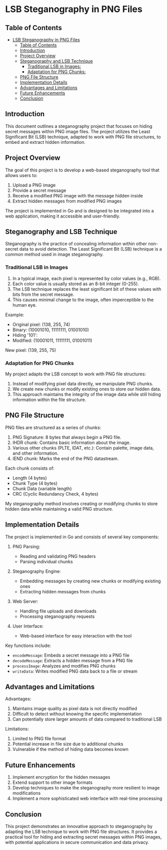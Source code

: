 # LSB Steganography in PNG Files

## Table of Contents
- [LSB Steganography in PNG Files](#lsb-steganography-in-png-files)
  - [Table of Contents](#table-of-contents)
  - [Introduction](#introduction)
  - [Project Overview](#project-overview)
  - [Steganography and LSB Technique](#steganography-and-lsb-technique)
    - [Traditional LSB in Images:](#traditional-lsb-in-images)
    - [Adaptation for PNG Chunks:](#adaptation-for-png-chunks)
  - [PNG File Structure](#png-file-structure)
  - [Implementation Details](#implementation-details)
  - [Advantages and Limitations](#advantages-and-limitations)
  - [Future Enhancements](#future-enhancements)
  - [Conclusion](#conclusion)

## Introduction

This document outlines a steganography project that focuses on hiding secret messages within PNG image files. The project utilizes the Least Significant Bit (LSB) technique, adapted to work with PNG file structures, to embed and extract hidden information.

## Project Overview

The goal of this project is to develop a web-based steganography tool that allows users to:
1. Upload a PNG image
2. Provide a secret message
3. Receive a modified PNG image with the message hidden inside
4. Extract hidden messages from modified PNG images

The project is implemented in Go and is designed to be integrated into a web application, making it accessible and user-friendly.

## Steganography and LSB Technique

Steganography is the practice of concealing information within other non-secret data to avoid detection. The Least Significant Bit (LSB) technique is a common method used in image steganography.

### Traditional LSB in Images

1. In a typical image, each pixel is represented by color values (e.g., RGB).
2. Each color value is usually stored as an 8-bit integer (0-255).
3. The LSB technique replaces the least significant bit of these values with bits from the secret message.
4. This causes minimal change to the image, often imperceptible to the human eye.

Example:
- Original pixel: (138, 255, 74)
- Binary: (10001010, 11111111, 01001010)
- Hiding '101':
- Modified: (10001011, 11111111, 01001011)

New pixel: (139, 255, 75)

### Adaptation for PNG Chunks

My project adapts the LSB concept to work with PNG file structures:

1. Instead of modifying pixel data directly, we manipulate PNG chunks.
2. We create new chunks or modify existing ones to store our hidden data.
3. This approach maintains the integrity of the image data while still hiding information within the file structure.

## PNG File Structure

PNG files are structured as a series of chunks:

1. PNG Signature: 8 bytes that always begin a PNG file.
2. IHDR chunk: Contains basic information about the image.
3. Various other chunks (PLTE, IDAT, etc.): Contain palette, image data, and other information.
4. IEND chunk: Marks the end of the PNG datastream.

Each chunk consists of:
- Length (4 bytes)
- Chunk Type (4 bytes)
- Chunk Data (variable length)
- CRC (Cyclic Redundancy Check, 4 bytes)

My steganography method involves creating or modifying chunks to store hidden data while maintaining a valid PNG structure.

## Implementation Details

The project is implemented in Go and consists of several key components:

1. PNG Parsing:
   - Reading and validating PNG headers
   - Parsing individual chunks

2. Steganography Engine:
   - Embedding messages by creating new chunks or modifying existing ones
   - Extracting hidden messages from chunks

3. Web Server:
   - Handling file uploads and downloads
   - Processing steganography requests

4. User Interface:
   - Web-based interface for easy interaction with the tool

Key functions include:
- `encodeMessage`: Embeds a secret message into a PNG file
- `decodeMessage`: Extracts a hidden message from a PNG file
- `processImage`: Analyzes and modifies PNG chunks
- `writeData`: Writes modified PNG data back to a file or stream

## Advantages and Limitations

Advantages:
1. Maintains image quality as pixel data is not directly modified
2. Difficult to detect without knowing the specific implementation
3. Can potentially store larger amounts of data compared to traditional LSB

Limitations:
1. Limited to PNG file format
2. Potential increase in file size due to additional chunks
3. Vulnerable if the method of hiding data becomes known

## Future Enhancements

1. Implement encryption for the hidden messages
2. Extend support to other image formats
3. Develop techniques to make the steganography more resilient to image modifications
4. Implement a more sophisticated web interface with real-time processing

## Conclusion

This project demonstrates an innovative approach to steganography by adapting the LSB technique to work with PNG file structures. It provides a practical tool for hiding and extracting secret messages within PNG images, with potential applications in secure communication and data privacy.
